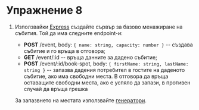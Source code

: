 # Упражнение 8

1. Използвайки [Express](https://expressjs.com/) създайте сървър за базово менажиране на събития. Той да има следните endpoint-и:
    - **POST** /event, body: `{ name: string, capacity: number }` -- създава събитие и го връща в отговора;
    - **GET** /event/:id -- връща данните за дадено събитие;
    - **POST** /event/:id/book-spot, body: `{ firstName: string, lastName: string }` -- запазва дадения потребител в гостите на даденото събитие, ако има свободни места. В отговора да връща оставащите свободни места, ако е успяло да запази, в противен случай да връща грешка


   За запазвнето на местата използвайте [генератори](https://developer.mozilla.org/en-US/docs/Web/JavaScript/Reference/Global_Objects/Generator).